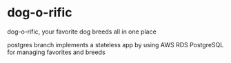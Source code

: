 # dog-o-rific
dog-o-rific, your favorite dog breeds all in one place

postgres branch implements a stateless app by using AWS RDS PostgreSQL for managing favorites and breeds
